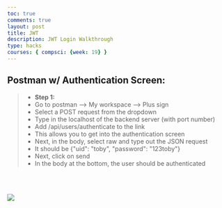 ```yaml
---
toc: true
comments: true
layout: post
title: JWT
description: JWT Login Walkthrough
type: hacks
courses: { compsci: {week: 19} }
---
```


## Postman w/ Authentication Screen:

>- **Step 1:**
>- Go to postman --> My workspace --> Plus sign
>- Select a POST request from the dropdown
>- Type in the localhost of the backend server (with port number)
>- Add /api/users/authenticate to the link
>- This allows you to get into the authentication screen
>- Next, in the body, select raw and type out the JSON request
>- It should be {"uid": "toby", "password": "123toby"}
>- Next, click on send
>- In the body at the bottom, the user should be authenticated

<br><br>


![]({{site.baseurl}}/images/postman-authentication.png)

<br><br>

